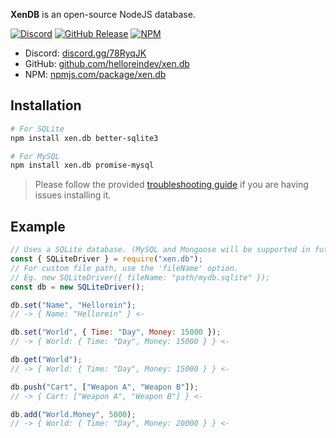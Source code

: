 **XenDB** is an open-source NodeJS database.

[![Discord](https://discord.com/api/guilds/750546490614743150/widget.png?style=shield)](https://discord.gg/78RyqJK)
[![GitHub Release](https://img.shields.io/github/v/release/helloreindev/xen.db?include_prereleases)](https://github.com/helloreindev/xen.db/releases/latest)
[![NPM](https://img.shields.io/npm/v/xen.db?color=green)](https://npmjs.com/package/xen.db)

- Discord: [discord.gg/78RyqJK](https://discord.78RyqJK)
- GitHub: [github.com/helloreindev/xen.db](https://github.com/helloreindev/xen.db)
- NPM: [npmjs.com/package/xen.db](https://npmjs.com/package/xen.db)

## Installation

```bash
# For SQLite
npm install xen.db better-sqlite3

# For MySQL
npm install xen.db promise-mysql
```

> Please follow the provided [troubleshooting guide](https://github.com/WiseLibs/better-sqlite3/blob/master/docs/troubleshooting.md) if you are having issues installing it.

## Example

```js
// Uses a SQLite database. (MySQL and Mongoose will be supported in future versions)
const { SQLiteDriver } = require("xen.db");
// For custom file path, use the 'fileName' option.
// Eg. new SQLiteDriver({ fileName: "path/mydb.sqlite" });
const db = new SQLiteDriver();

db.set("Name", "Hellorein");
// -> { Name: "Hellorein" } <-

db.set("World", { Time: "Day", Money: 15000 });
// -> { World: { Time: "Day", Money: 15000 } } <-

db.get("World");
// -> { World: { Time: "Day", Money: 15000 } } <-

db.push("Cart", ["Weapon A", "Weapon B"]);
// -> { Cart: ["Weapon A", "Weapon B"] } <-

db.add("World.Money", 5000);
// -> { World: { Time: "Day", Money: 20000 } } <-
```
